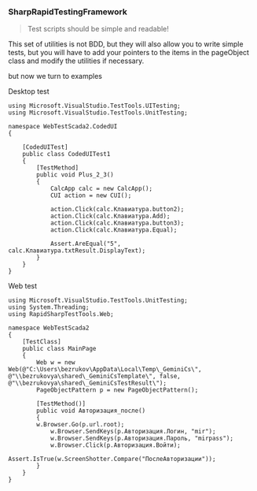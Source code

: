 ### SharpRapidTestingFramework

> Test scripts should be simple and readable!

This set of utilities is not BDD, but they will also allow you to write simple tests, but you will have to add your pointers to the items in the pageObject class and modify the utilities if necessary.

but now we turn to examples

Desktop test

```
using Microsoft.VisualStudio.TestTools.UITesting;
using Microsoft.VisualStudio.TestTools.UnitTesting;

namespace WebTestScada2.CodedUI
{

    [CodedUITest]
    public class CodedUITest1
    {
        [TestMethod]
        public void Plus_2_3()
        {
            CalcApp calc = new CalcApp();
            CUI action = new CUI();
            
            action.Click(calc.Клавиатура.button2);
            action.Click(calc.Клавиатура.Add);
            action.Click(calc.Клавиатура.button3);
            action.Click(calc.Клавиатура.Equal);

            Assert.AreEqual("5", calc.Клавиатура.txtResult.DisplayText);
        }
    }
}

```

Web test
```
using Microsoft.VisualStudio.TestTools.UnitTesting;
using System.Threading;
using RapidSharpTestTools.Web;

namespace WebTestScada2
{
    [TestClass]
    public class MainPage
    {
        Web w = new Web(@"C:\Users\bezrukov\AppData\Local\Temp\_GeminiCs\", @"\\bezrukovya\shared\_GeminiCsTemplate\", false, @"\\bezrukovya\shared\_GeminiCsTestResult\");
        PageObjectPattern p = new PageObjectPattern();

        [TestMethod()]
        public void Авторизация_после()
        {
        w.Browser.Go(p.url.root);
            w.Browser.SendKeys(p.Авторизация.Логин, "mir");
            w.Browser.SendKeys(p.Авторизация.Пароль, "mirpass");
            w.Browser.Click(p.Авторизация.Войти);
            Assert.IsTrue(w.ScreenShotter.Compare("ПослеАвторизации"));
        }
    }
}
```
